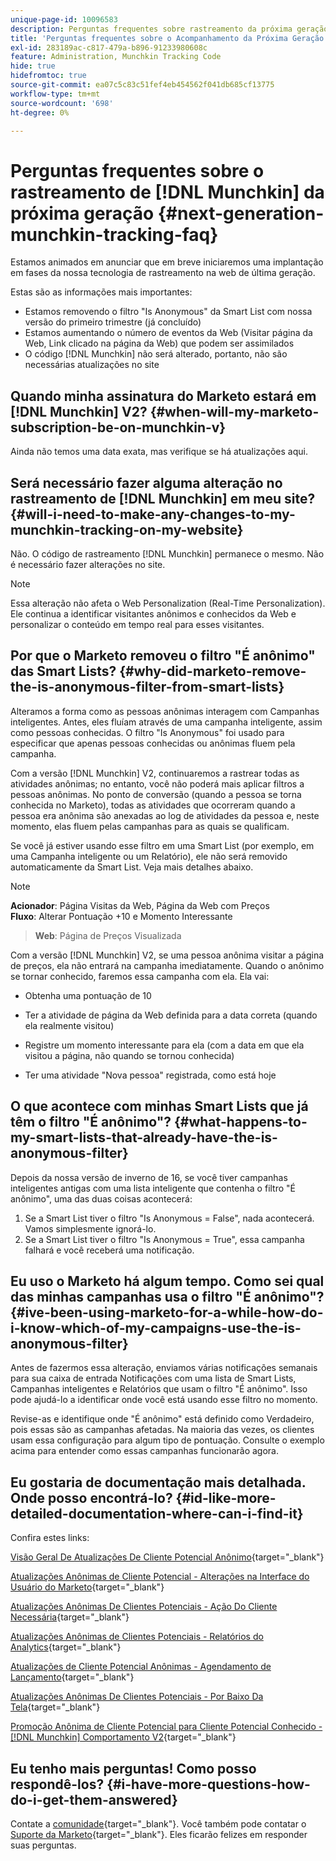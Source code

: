 ```yaml
---
unique-page-id: 10096583
description: Perguntas frequentes sobre rastreamento da próxima geração [!DNL Munchkin] Marketo Docs - Documentação do produto
title: 'Perguntas frequentes sobre o Acompanhamento da Próxima Geração [!DNL Munchkin] '
exl-id: 283189ac-c817-479a-b896-91233980608c
feature: Administration, Munchkin Tracking Code
hide: true
hidefromtoc: true
source-git-commit: ea07c5c83c51fef4eb454562f041db685cf13775
workflow-type: tm+mt
source-wordcount: '698'
ht-degree: 0%

---
```


# Perguntas frequentes sobre o rastreamento de [!DNL Munchkin] da próxima geração {#next-generation-munchkin-tracking-faq}

Estamos animados em anunciar que em breve iniciaremos uma implantação em fases da nossa tecnologia de rastreamento na web de última geração.

Estas são as informações mais importantes:

* Estamos removendo o filtro &quot;Is Anonymous&quot; da Smart List com nossa versão do primeiro trimestre (já concluído)
* Estamos aumentando o número de eventos da Web (Visitar página da Web, Link clicado na página da Web) que podem ser assimilados
* O código [!DNL Munchkin] não será alterado, portanto, não são necessárias atualizações no site

## Quando minha assinatura do Marketo estará em [!DNL Munchkin] V2? {#when-will-my-marketo-subscription-be-on-munchkin-v}

Ainda não temos uma data exata, mas verifique se há atualizações aqui.

## Será necessário fazer alguma alteração no rastreamento de [!DNL Munchkin] em meu site? {#will-i-need-to-make-any-changes-to-my-munchkin-tracking-on-my-website}

Não. O código de rastreamento [!DNL Munchkin] permanece o mesmo. Não é necessário fazer alterações no site.

>[!NOTE]
>
>Essa alteração não afeta o Web Personalization (Real-Time Personalization). Ele continua a identificar visitantes anônimos e conhecidos da Web e personalizar o conteúdo em tempo real para esses visitantes.

## Por que o Marketo removeu o filtro &quot;É anônimo&quot; das Smart Lists? {#why-did-marketo-remove-the-is-anonymous-filter-from-smart-lists}

Alteramos a forma como as pessoas anônimas interagem com Campanhas inteligentes. Antes, eles fluíam através de uma campanha inteligente, assim como pessoas conhecidas. O filtro &quot;Is Anonymous&quot; foi usado para especificar que apenas pessoas conhecidas ou anônimas fluem pela campanha.

Com a versão [!DNL Munchkin] V2, continuaremos a rastrear todas as atividades anônimas; no entanto, você não poderá mais aplicar filtros a pessoas anônimas. No ponto de conversão (quando a pessoa se torna conhecida no Marketo), todas as atividades que ocorreram quando a pessoa era anônima são anexadas ao log de atividades da pessoa e, neste momento, elas fluem pelas campanhas para as quais se qualificam.

Se você já estiver usando esse filtro em uma Smart List (por exemplo, em uma Campanha inteligente ou um Relatório), ele não será removido automaticamente da Smart List. Veja mais detalhes abaixo.

>[!NOTE]
>
>**Acionador**: Página Visitas da Web, Página da Web com Preços\
>**Fluxo**: Alterar Pontuação +10 e Momento Interessante
>>**Web**: Página de Preços Visualizada
>
>Com a versão [!DNL Munchkin] V2, se uma pessoa anônima visitar a página de preços, ela não entrará na campanha imediatamente. Quando o anônimo se tornar conhecido, faremos essa campanha com ela. Ela vai:
>
>* Obtenha uma pontuação de 10
>
>* Ter a atividade de página da Web definida para a data correta (quando ela realmente visitou)
>
>* Registre um momento interessante para ela (com a data em que ela visitou a página, não quando se tornou conhecida)
>
>* Ter uma atividade &quot;Nova pessoa&quot; registrada, como está hoje

## O que acontece com minhas Smart Lists que já têm o filtro &quot;É anônimo&quot;? {#what-happens-to-my-smart-lists-that-already-have-the-is-anonymous-filter}

Depois da nossa versão de inverno de 16, se você tiver campanhas inteligentes antigas com uma lista inteligente que contenha o filtro &quot;É anônimo&quot;, uma das duas coisas acontecerá:

1. Se a Smart List tiver o filtro &quot;Is Anonymous = False&quot;, nada acontecerá. Vamos simplesmente ignorá-lo.
1. Se a Smart List tiver o filtro &quot;Is Anonymous = True&quot;, essa campanha falhará e você receberá uma notificação.

## Eu uso o Marketo há algum tempo. Como sei qual das minhas campanhas usa o filtro &quot;É anônimo&quot;? {#ive-been-using-marketo-for-a-while-how-do-i-know-which-of-my-campaigns-use-the-is-anonymous-filter}

Antes de fazermos essa alteração, enviamos várias notificações semanais para sua caixa de entrada Notificações com uma lista de Smart Lists, Campanhas inteligentes e Relatórios que usam o filtro &quot;É anônimo&quot;. Isso pode ajudá-lo a identificar onde você está usando esse filtro no momento.

Revise-as e identifique onde &quot;É anônimo&quot; está definido como Verdadeiro, pois essas são as campanhas afetadas. Na maioria das vezes, os clientes usam essa configuração para algum tipo de pontuação. Consulte o exemplo acima para entender como essas campanhas funcionarão agora.

## Eu gostaria de documentação mais detalhada. Onde posso encontrá-lo? {#id-like-more-detailed-documentation-where-can-i-find-it}

Confira estes links:

[Visão Geral De Atualizações De Cliente Potencial Anônimo](https://nation.marketo.com/docs/DOC-2937){target="_blank"}

[Atualizações Anônimas de Cliente Potencial - Alterações na Interface do Usuário do Marketo](https://nation.marketo.com/docs/DOC-2938){target="_blank"}

[Atualizações Anônimas De Clientes Potenciais - Ação Do Cliente Necessária](https://nation.marketo.com/docs/DOC-2939){target="_blank"}

[Atualizações Anônimas de Clientes Potenciais - Relatórios do Analytics](https://nation.marketo.com/docs/DOC-2940){target="_blank"}

[Atualizações de Cliente Potencial Anônimas - Agendamento de Lançamento](https://nation.marketo.com/docs/DOC-2961){target="_blank"}

[Atualizações Anônimas De Clientes Potenciais - Por Baixo Da Tela](https://nation.marketo.com/docs/DOC-2962){target="_blank"}

[Promoção Anônima de Cliente Potencial para Cliente Potencial Conhecido - [!DNL Munchkin] Comportamento V2](https://nation.marketo.com/docs/DOC-2963){target="_blank"}

## Eu tenho mais perguntas! Como posso respondê-los? {#i-have-more-questions-how-do-i-get-them-answered}

Contate a [comunidade](https://nation.marketo.com/){target="_blank"}. Você também pode contatar o [Suporte da Marketo](https://nation.marketo.com/t5/Support/ct-p/Support){target="_blank"}. Eles ficarão felizes em responder suas perguntas.
